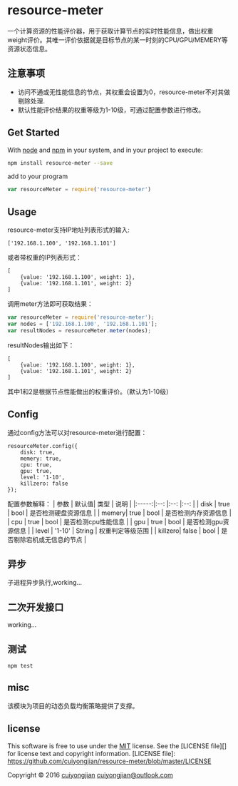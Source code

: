 # resource-meter

一个计算资源的性能评价器，用于获取计算节点的实时性能信息，做出权重weight评价。其唯一评价依据就是目标节点的某一时刻的CPU/GPU/MEMERY等资源状态信息。

## 注意事项
* 访问不通或无性能信息的节点，其权重会设置为0，resource-meter不对其做剔除处理.
* 默认性能评价结果的权重等级为1-10级，可通过配置参数进行修改。


## Get Started
With [node](https://nodejs.org) and [npm](https://npmjs.org) in your system, and in your project to execute:
```bash
npm install resource-meter --save
```
add to your program
```js
var resourceMeter = require('resource-meter')
```

## Usage
resource-meter支持IP地址列表形式的输入:
```
['192.168.1.100', '192.168.1.101']
```
或者带权重的IP列表形式：
```
[
    {value: '192.168.1.100', weight: 1},
    {value: '192.168.1.101', weight: 2}
]
```
调用meter方法即可获取结果：
```javascript
var resourceMeter = require('resource-meter');
var nodes = ['192.168.1.100', '192.168.1.101'];
var resultNodes = resourceMeter.meter(nodes);
```
resultNodes输出如下：
```
[
    {value: '192.168.1.100', weight: 1},
    {value: '192.168.1.101', weight: 2}
]
```
其中1和2是根据节点性能做出的权重评价。（默认为1-10级）

## Config
通过config方法可以对resource-meter进行配置：
```
resourceMeter.config({
    disk: true,
    memery: true,
    cpu: true,
    gpu: true,
    level: '1-10',
    killzero: false
});
```
配置参数解释：
| 参数   | 默认值| 类型 | 说明 | 
|:-----:|:--:  |:--: |:--: |
| disk  | true   | bool   |  是否检测硬盘资源信息  | 
| memery| true  | bool  | 是否检测内存资源信息  | 
| cpu   | true  | bool   |  是否检测cpu性能信息  | 
| gpu   | true | bool  | 是否检测gpu资源信息  | 
| level | '1-10'  | String  | 权重判定等级范围  | 
| killzero| false | bool  | 是否剔除宕机或无信息的节点  | 


## 异步
子进程异步执行,working...



## 二次开发接口
working...

## 测试
`npm test`

## misc
该模块为<awesome-balancer>项目的动态负载均衡策略提供了支撑。


## license
This software is free to use under the [MIT](http://opensource.org/licenses/MIT)  license. See the [LICENSE file][] for license text and copyright information.
[LICENSE file]: https://github.com/cuiyongjian/resource-meter/blob/master/LICENSE

Copyright © 2016 [cuiyongjian](http://blog.cuiyongjian.com) <cuiyongjian@outlook.com>
